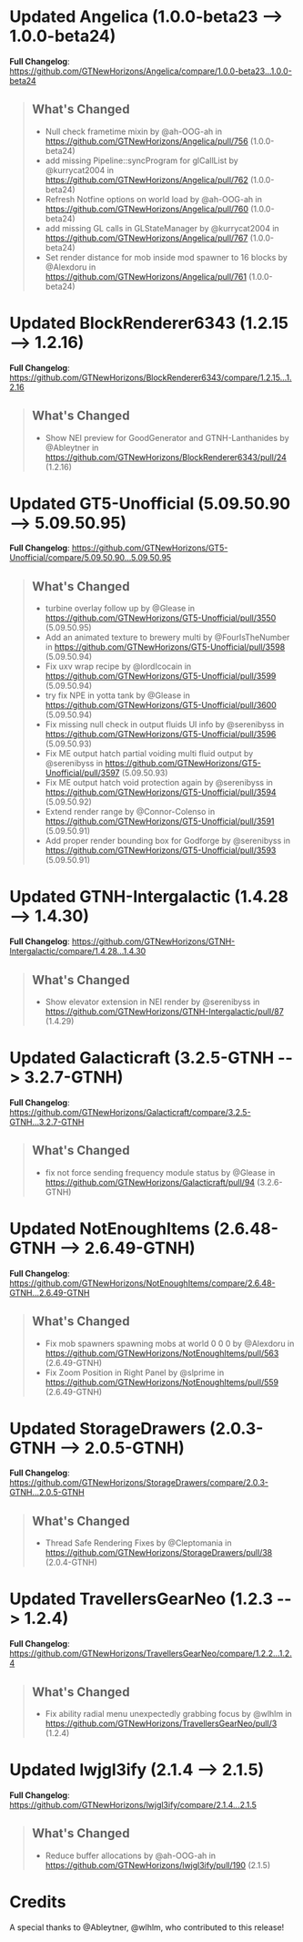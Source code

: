 # Updated Angelica (1.0.0-beta23 -->  1.0.0-beta24)
**Full Changelog**: https://github.com/GTNewHorizons/Angelica/compare/1.0.0-beta23...1.0.0-beta24
>## What's Changed
> * Null check frametime mixin by @ah-OOG-ah in https://github.com/GTNewHorizons/Angelica/pull/756 (1.0.0-beta24)
> * add missing Pipeline::syncProgram for glCallList by @kurrycat2004 in https://github.com/GTNewHorizons/Angelica/pull/762 (1.0.0-beta24)
> * Refresh Notfine options on world load by @ah-OOG-ah in https://github.com/GTNewHorizons/Angelica/pull/760 (1.0.0-beta24)
> * add missing GL calls in GLStateManager by @kurrycat2004 in https://github.com/GTNewHorizons/Angelica/pull/767 (1.0.0-beta24)
> * Set render distance for mob inside mod spawner to 16 blocks by @Alexdoru in https://github.com/GTNewHorizons/Angelica/pull/761 (1.0.0-beta24)
>

# Updated BlockRenderer6343 (1.2.15 -->  1.2.16)
**Full Changelog**: https://github.com/GTNewHorizons/BlockRenderer6343/compare/1.2.15...1.2.16
>## What's Changed
> * Show NEI preview for GoodGenerator and GTNH-Lanthanides by @Ableytner in https://github.com/GTNewHorizons/BlockRenderer6343/pull/24 (1.2.16)
>

# Updated GT5-Unofficial (5.09.50.90 -->  5.09.50.95)
**Full Changelog**: https://github.com/GTNewHorizons/GT5-Unofficial/compare/5.09.50.90...5.09.50.95
>## What's Changed
> * turbine overlay follow up by @Glease in https://github.com/GTNewHorizons/GT5-Unofficial/pull/3550 (5.09.50.95)
> * Add an animated texture to brewery multi by @FourIsTheNumber in https://github.com/GTNewHorizons/GT5-Unofficial/pull/3598 (5.09.50.94)
> * Fix uxv wrap recipe by @lordIcocain in https://github.com/GTNewHorizons/GT5-Unofficial/pull/3599 (5.09.50.94)
> * try fix NPE in yotta tank by @Glease in https://github.com/GTNewHorizons/GT5-Unofficial/pull/3600 (5.09.50.94)
> * Fix missing null check in output fluids UI info by @serenibyss in https://github.com/GTNewHorizons/GT5-Unofficial/pull/3596 (5.09.50.93)
> * Fix ME output hatch partial voiding multi fluid output by @serenibyss in https://github.com/GTNewHorizons/GT5-Unofficial/pull/3597 (5.09.50.93)
> * Fix ME output hatch void protection again by @serenibyss in https://github.com/GTNewHorizons/GT5-Unofficial/pull/3594 (5.09.50.92)
> * Extend render range by @Connor-Colenso in https://github.com/GTNewHorizons/GT5-Unofficial/pull/3591 (5.09.50.91)
> * Add proper render bounding box for Godforge by @serenibyss in https://github.com/GTNewHorizons/GT5-Unofficial/pull/3593 (5.09.50.91)
>

# Updated GTNH-Intergalactic (1.4.28 -->  1.4.30)
**Full Changelog**: https://github.com/GTNewHorizons/GTNH-Intergalactic/compare/1.4.28...1.4.30
>## What's Changed
> * Show elevator extension in NEI render by @serenibyss in https://github.com/GTNewHorizons/GTNH-Intergalactic/pull/87 (1.4.29)
>

# Updated Galacticraft (3.2.5-GTNH -->  3.2.7-GTNH)
**Full Changelog**: https://github.com/GTNewHorizons/Galacticraft/compare/3.2.5-GTNH...3.2.7-GTNH
>## What's Changed
> * fix not force sending frequency module status by @Glease in https://github.com/GTNewHorizons/Galacticraft/pull/94 (3.2.6-GTNH)
>

# Updated NotEnoughItems (2.6.48-GTNH -->  2.6.49-GTNH)
**Full Changelog**: https://github.com/GTNewHorizons/NotEnoughItems/compare/2.6.48-GTNH...2.6.49-GTNH
>## What's Changed
> * Fix mob spawners spawning mobs at world 0 0 0 by @Alexdoru in https://github.com/GTNewHorizons/NotEnoughItems/pull/563 (2.6.49-GTNH)
> * Fix Zoom Position in Right Panel by @slprime in https://github.com/GTNewHorizons/NotEnoughItems/pull/559 (2.6.49-GTNH)
>

# Updated StorageDrawers (2.0.3-GTNH -->  2.0.5-GTNH)
**Full Changelog**: https://github.com/GTNewHorizons/StorageDrawers/compare/2.0.3-GTNH...2.0.5-GTNH
>## What's Changed
> * Thread Safe Rendering Fixes by @Cleptomania in https://github.com/GTNewHorizons/StorageDrawers/pull/38 (2.0.4-GTNH)
>

# Updated TravellersGearNeo (1.2.3 -->  1.2.4)
**Full Changelog**: https://github.com/GTNewHorizons/TravellersGearNeo/compare/1.2.2...1.2.4
>## What's Changed
> * Fix ability radial menu unexpectedly grabbing focus by @wlhlm in https://github.com/GTNewHorizons/TravellersGearNeo/pull/3 (1.2.4)
>

# Updated lwjgl3ify (2.1.4 -->  2.1.5)
**Full Changelog**: https://github.com/GTNewHorizons/lwjgl3ify/compare/2.1.4...2.1.5
>## What's Changed
> * Reduce buffer allocations by @ah-OOG-ah in https://github.com/GTNewHorizons/lwjgl3ify/pull/190 (2.1.5)
>

# Credits
A special thanks to @Ableytner, @wlhlm, who contributed to this release!